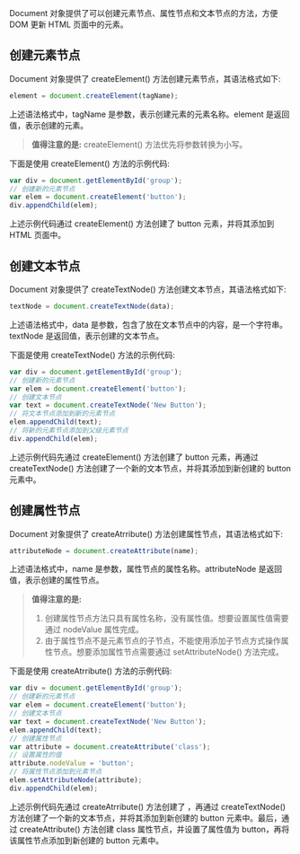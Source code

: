 Document 对象提供了可以创建元素节点、属性节点和文本节点的方法，方便 DOM 更新 HTML 页面中的元素。

## 创建元素节点Document 对象提供了 createElement() 方法创建元素节点，其语法格式如下:

```javascript
element = document.createElement(tagName);
```

上述语法格式中，tagName 是参数，表示创建元素的元素名称。element 是返回值，表示创建的元素。> **值得注意的是:** createElement() 方法优先将参数转换为小写。下面是使用 createElement() 方法的示例代码:

```javascript
var div = document.getElementById('group');// 创建新的元素节点var elem = document.createElement('button');div.appendChild(elem);
```

上述示例代码通过 createElement() 方法创建了 button 元素，并将其添加到 HTML 页面中。

## 创建文本节点Document 对象提供了 createTextNode() 方法创建文本节点，其语法格式如下:

```javascript
textNode = document.createTextNode(data);
```

上述语法格式中，data 是参数，包含了放在文本节点中的内容，是一个字符串。textNode 是返回值，表示创建的文本节点。下面是使用 createTextNode() 方法的示例代码:

```javascript
var div = document.getElementById('group');// 创建新的元素节点var elem = document.createElement('button');// 创建文本节点var text = document.createTextNode('New Button');// 将文本节点添加到新的元素节点elem.appendChild(text);// 将新的元素节点添加到父级元素节点div.appendChild(elem);
```

上述示例代码先通过 createElement() 方法创建了 button 元素，再通过 createTextNode() 方法创建了一个新的文本节点，并将其添加到新创建的 button 元素中。

## 创建属性节点Document 对象提供了 createAtrribute() 方法创建属性节点，其语法格式如下:

```javascript
attributeNode = document.createAttribute(name);
```

上述语法格式中，name 是参数，属性节点的属性名称。attributeNode 是返回值，表示创建的属性节点。

> **值得注意的是:**  
> 
> 1. 创建属性节点方法只具有属性名称，没有属性值。想要设置属性值需要通过 nodeValue 属性完成。
> 2. 由于属性节点不是元素节点的子节点，不能使用添加子节点方式操作属性节点。想要添加属性节点需要通过 setAttributeNode() 方法完成。下面是使用 createAtrribute() 方法的示例代码:

```javascript
var div = document.getElementById('group');// 创建新的元素节点var elem = document.createElement('button');// 创建文本节点var text = document.createTextNode('New Button');elem.appendChild(text);// 创建属性节点var attribute = document.createAttribute('class');// 设置属性的值attribute.nodeValue = 'button';// 将属性节点添加到元素节点elem.setAttributeNode(attribute);div.appendChild(elem);
```

上述示例代码先通过 createAtrribute() 方法创建了 ，再通过 createTextNode() 方法创建了一个新的文本节点，并将其添加到新创建的 button 元素中。最后，通过 createAttribute() 方法创建 class 属性节点，并设置了属性值为 button，再将该属性节点添加到新创建的 button 元素中。


